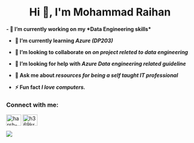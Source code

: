 <h1 align="center">Hi 👋, I'm Mohammad Raihan</h1>

<h4> - 🔭 I’m currently working on my *Data Engineering skills*

- 🌱 I’m currently learning *Azure (DP203)*

- 👯 I’m looking to collaborate on *on project releted to data engineering*

- 🤝 I’m looking for help with *Azure Data engineering related guideline*

- 💬 Ask me about *resources for being a self taught IT professional*

- ⚡ Fun fact *I love computers.* </h4>

<h3 align="left">Connect with me:</h3>
<p align="left">

<a href="https://linkedin.com/in/mohammad-raihan-4a9b6428/" target="blank"><img align="center" src="https://raw.githubusercontent.com/rahuldkjain/github-profile-readme-generator/master/src/images/icons/Social/linked-in-alt.svg" alt="harsh-kumar-472393121" height="30" width="40" /></a>
<a href="https://kaggle.com/raihanhafiz" target="blank"><img align="center" src="https://raw.githubusercontent.com/rahuldkjain/github-profile-readme-generator/master/src/images/icons/Social/kaggle.svg" alt="h369kr" height="30" width="40" /></a>
</p>


<img src="https://github-readme-stats.vercel.app/api?username=h369kr&&show_icons=true&title_color=ffffff&icon_color=141414&text_color=daf7dc&bg_color=1f3963">
